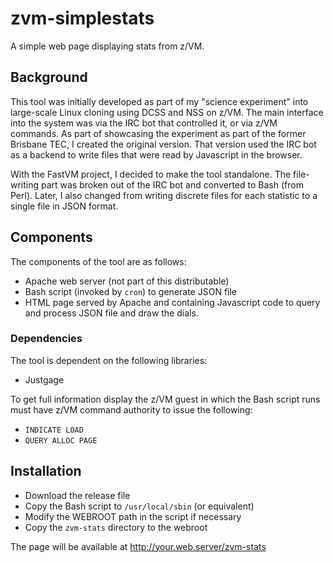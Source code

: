 # zvm-simplestats
A simple web page displaying stats from z/VM.

## Background
This tool was initially developed as part of my "science experiment" into large-scale Linux cloning using DCSS and NSS on z/VM.
The main interface into the system was via the IRC bot that controlled it, or via z/VM commands.
As part of showcasing the experiment as part of the former Brisbane TEC, I created the original version.
That version used the IRC bot as a backend to write files that were read by Javascript in the browser.

With the FastVM project, I decided to make the tool standalone.
The file-writing part was broken out of the IRC bot and converted to Bash (from Perl).
Later, I also changed from writing discrete files for each statistic to a single file in JSON format.

## Components
The components of the tool are as follows:
* Apache web server (not part of this distributable)
* Bash script (invoked by `cron`) to generate JSON file
* HTML page served by Apache and containing Javascript code to query and process JSON file and draw the dials.

### Dependencies
The tool is dependent on the following libraries:
* Justgage

To get full information display the z/VM guest in which the Bash script runs must have z/VM command authority to issue the following:
* `INDICATE LOAD`
* `QUERY ALLOC PAGE`

## Installation
* Download the release file
* Copy the Bash script to `/usr/local/sbin` (or equivalent)
* Modify the WEBROOT path in the script if necessary
* Copy the `zvm-stats` directory to the webroot

The page will be available at http://your.web.server/zvm-stats

